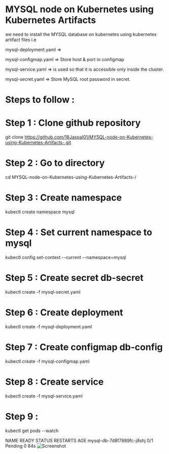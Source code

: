 # MYSQL node on Kubernetes using Kubernetes Artifacts 

we need to install the MYSQL database on kubernetes using kubernetes artifact files i.e 

mysql-deployment.yaml =>

mysql-configmap.yaml => Store host & port in configmap

mysql-service.yaml =>  is used so that it is accessible only inside the cluster.

mysql-secret.yaml => Store MySQL root password in secret.

# Steps to follow :

# Step 1 : Clone github repository
  git clone https://github.com/18Jaspal01/MYSQL-node-on-Kubernetes-using-Kubernetes-Artifacts-.git
  
# Step 2 : Go to directory
 cd MYSQL-node-on-Kubernetes-using-Kubernetes-Artifacts-/

# Step 3 : Create namespace
kubectl create namespace mysql

# Step 4 : Set current namespace to mysql
kubectl config set-context --current --namespace=mysql

# Step 5 : Create secret db-secret
kubectl create -f mysql-secret.yaml

# Step 6 : Create deployment
kubectl create -f mysql-deployment.yaml

# Step 7 : Create configmap db-config
kubectl create -f mysql-configmap.yaml 

# Step 8 : Create service
kubectl create -f mysql-service.yaml

# Step 9 :
kubectl get pods --watch

NAME                        READY   STATUS    RESTARTS   AGE
mysql-db-7d8f7889fc-j8shj   0/1     Pending   0          84s
![Screenshot](https://user-images.githubusercontent.com/86924458/152532153-5970e8af-0aa2-4171-89d8-97edf66c969e.png)



